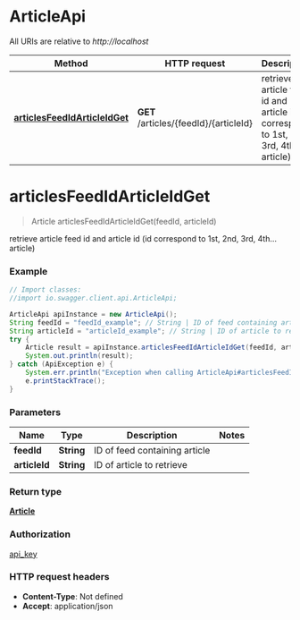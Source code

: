 # ArticleApi

All URIs are relative to *http://localhost*

Method | HTTP request | Description
------------- | ------------- | -------------
[**articlesFeedIdArticleIdGet**](ArticleApi.md#articlesFeedIdArticleIdGet) | **GET** /articles/{feedId}/{articleId} | retrieve article feed id and article id (id correspond to 1st, 2nd, 3rd, 4th... article)


<a name="articlesFeedIdArticleIdGet"></a>
# **articlesFeedIdArticleIdGet**
> Article articlesFeedIdArticleIdGet(feedId, articleId)

retrieve article feed id and article id (id correspond to 1st, 2nd, 3rd, 4th... article)

### Example
```java
// Import classes:
//import io.swagger.client.api.ArticleApi;

ArticleApi apiInstance = new ArticleApi();
String feedId = "feedId_example"; // String | ID of feed containing article
String articleId = "articleId_example"; // String | ID of article to retrieve
try {
    Article result = apiInstance.articlesFeedIdArticleIdGet(feedId, articleId);
    System.out.println(result);
} catch (ApiException e) {
    System.err.println("Exception when calling ArticleApi#articlesFeedIdArticleIdGet");
    e.printStackTrace();
}
```

### Parameters

Name | Type | Description  | Notes
------------- | ------------- | ------------- | -------------
 **feedId** | **String**| ID of feed containing article |
 **articleId** | **String**| ID of article to retrieve |

### Return type

[**Article**](Article.md)

### Authorization

[api_key](../README.md#api_key)

### HTTP request headers

 - **Content-Type**: Not defined
 - **Accept**: application/json

